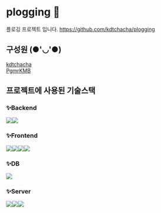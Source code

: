 # plogging 💚

플로깅 프로젝트 입니다. https://github.com/kdtchacha/plogging

## 구성원 (●'◡'●)
[kdtchacha](https://github.com/kdtchacha)
<br>
[PgmrKMB](https://github.com/PgmrKMB)
<br>
 
## 프로젝트에 사용된 기술스택 

### ✨Backend
<img src="https://img.shields.io/badge/JAVA-007396?style=for-the-badge&logo=java&logoColor=white"><img src="https://img.shields.io/badge/springboot-6DB33F?style=for-the-badge&logo=springboot&logoColor=white">
<br>

### ✨Frontend
<img src="https://img.shields.io/badge/html-E34F26?style=for-the-badge&logo=html5&logoColor=white"><img src="https://img.shields.io/badge/css-1572B6?style=for-the-badge&logo=css3&logoColor=white"><img src="https://img.shields.io/badge/javascript-F7DF1E?style=for-the-badge&logo=javascript&logoColor=black"><img src="https://img.shields.io/badge/bootstrap-7952B3?style=for-the-badge&logo=bootstrap&logoColor=white">
<br>

### ✨DB
<img src="https://img.shields.io/badge/mariaDB-003545?style=for-the-badge&logo=mariaDB&logoColor=white">

### ✨Server
<img src="https://img.shields.io/badge/aws-232F3E?style=for-the-badge&logo=aws&logoColor=white"><img src="https://img.shields.io/badge/linux-FCC624?style=for-the-badge&logo=linux&logoColor=black"><img src="https://img.shields.io/badge/apache tomcat-F8DC75?style=for-the-badge&logo=apachetomcat&logoColor=white">
<br>
